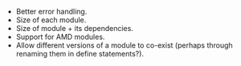 - Better error handling.
- Size of each module.
- Size of module + its dependencies.
- Support for AMD modules.
- Allow different versions of a module to co-exist (perhaps through renaming them in define statements?).